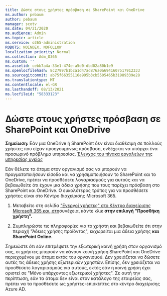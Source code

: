 ```yaml
---
title: Δώστε στους χρήστες πρόσβαση σε SharePoint και OneDrive
ms.author: pebaum
author: pebaum
manager: scotv
ms.date: 04/21/2020
ms.audience: Admin
ms.topic: article
ms.service: o365-administration
ROBOTS: NOINDEX, NOFOLLOW
localization_priority: Normal
ms.collection: Adm_O365
ms.custom: ''
ms.assetid: cebb7a4a-33e1-474e-a5d0-dbd02a80b1e9
ms.openlocfilehash: 8c27997b1bca1d47ad876a0a6941607517912333
ms.sourcegitcommit: ab75f66355116e995b3cb5505465b31989339e28
ms.translationtype: MT
ms.contentlocale: el-GR
ms.lasthandoff: 08/13/2021
ms.locfileid: "58333123"
---
```

# <a name="give-users-access-to-sharepoint-and-onedrive"></a>Δώστε στους χρήστες πρόσβαση σε SharePoint και OneDrive

**Σημείωση:** Εάν μια OneDrive ή SharePoint δεν είναι διαθέσιμη σε πολλούς χρήστες που είχαν προηγουμένως πρόσβαση, ενδέχεται να υπάρχει ένα προσωρινό πρόβλημα υπηρεσίας. [Έλεγχος του πίνακα εργαλείων της υπηρεσίας υγείας](https://portal.office.com/adminportal/home#/servicehealth)
  
Εάν θέλετε τα άτομα στον οργανισμό σας να μπορούν να πραγματοποιήσουν είσοδο και να χρησιμοποιήσουν το SharePoint και το OneDrive, πρέπει να προσθέσετε λογαριασμούς για αυτούς και να βεβαιωθείτε ότι έχουν μια άδεια χρήσης που τους παρέχει πρόσβαση στο SharePoint και OneDrive. Ο ευκολότερος τρόπος για να προσθέσετε χρήστες είναι στο Κέντρο διαχείρισης Microsoft 365.
  
1. Μεταβείτε στη σελίδα ["Ενεργοί χρήστες" στο Κέντρο διαχείρισης Microsoft 365 και, στη](https://portal.office.com/adminportal/home#/users)συνέχεια, κάντε κλικ **στην επιλογή "Προσθήκη χρήστη".**
    
2. Συμπληρώστε τις πληροφορίες για το χρήστη και βεβαιωθείτε ότι στην περιοχή "Άδειες χρήσης προϊόντος", εκχωρείται μια άδεια χρήσης **και SharePoint Online.** 
    
Σημειώστε ότι εάν επιτρέψετε την εξωτερική κοινή χρήση στον οργανισμό σας, οι χρήστες μπορούν να κάνουν κοινή χρήση SharePoint και OneDrive περιεχομένου με άτομα εκτός του οργανισμού. Δεν χρειάζεται να δώσετε αυτές τις άδειες χρήσης εξωτερικών χρηστών. Επίσης, δεν χρειάζεται να προσθέσετε λογαριασμούς για αυτούς, εκτός εάν η κοινή χρήση έχει οριστεί σε "Μόνο υπάρχοντες εξωτερικοί χρήστες". Σε αυτή την περίπτωση, εάν τα άτομα δεν είναι στον κατάλογο της εταιρείας σας, πρέπει να τα προσθέσετε ως χρήστες-επισκέπτες στο κέντρο διαχείρισης Azure AD.
  

